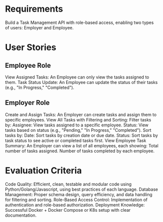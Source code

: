 # Requirements

Build a Task Management API with role-based access, enabling two types of users: Employer and Employee.

# User Stories

## Employee Role

View Assigned Tasks: An Employee can only view the tasks assigned to them.
Task Status Update: An Employee can update the status of their tasks (e.g., "In Progress," "Completed").

## Employer Role

Create and Assign Tasks: An Employer can create tasks and assign them to specific employees.
View All Tasks with Filtering and Sorting:
Filter tasks by:
Assignee: View tasks assigned to a specific employee.
Status: View tasks based on status (e.g., "Pending," "In Progress," "Completed").
Sort tasks by:
Date: Sort tasks by creation date or due date.
Status: Sort tasks by task status to see active or completed tasks first.
View Employee Task Summary: An Employer can view a list of all employees, each showing:
Total number of tasks assigned.
Number of tasks completed by each employee.

# Evaluation Criteria

Code Quality: Efficient, clean, testable and modular code using Python/Golang/Javascript, using best practices of each
language.
Database Management: Proper schema design, query efficiency, and data handling for filtering and sorting.
Role-Based Access Control: Implementation of authentication and role-based authorization.
Deployment Knowledge: Successful Docker + Docker Compose or K8s setup with clear documentation.
